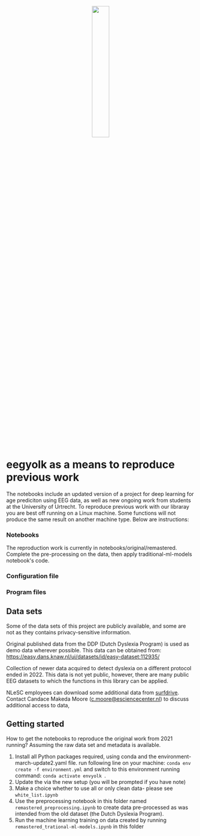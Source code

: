 <p align="center">
    <img style="width: 30%; height: 30%" src="https://github.com/NLeSC/ePodium/blob/main/eegyolk_logo.png">
</p>

# eegyolk as a means to reproduce previous work




The notebooks include an updated version of a project for deep learning for age prediciton using EEG data, as well as new ongoing work from students at the University of Urtrecht. 
To reproduce previous work with our libraray you are best off
running on a Linux machine. Some functions will not produce the same result
on another machine type. Below are instructions:

### Notebooks
The reproduction work is currently in notebooks/original/remastered.
Complete the pre-processing on the data, then apply traditional-ml-models
notebook's code. 


### Configuration file





### Program files



## Data sets

Some of the data sets of this project are publicly available, and some are not  as they contains privacy-sensitive information.

Original published data from the DDP (Dutch Dyslexia Program) is used as demo data wherever possible. This data can be obtained from:
https://easy.dans.knaw.nl/ui/datasets/id/easy-dataset:112935/ 

Collection of newer data acquired to detect dyslexia on a different protocol ended in 2022. This data is not yet public, however, there are many public EEG datasets to which the functions in this library can be applied.

NLeSC employees can download some additional data from [surfdrive](https://surfdrive.surf.nl/files/index.php/s/mkwBAisnYUaPRhy).
Contact Candace Makeda Moore (c.moore@esciencecenter.nl) to discuss additional access to data,

## Getting started

How to get the notebooks to reproduce the original work from 2021 running? Assuming the raw data set and metadata is available.

1. Install all Python packages required, using conda and the environment-march-update2.yaml file.
    run following line on your machine: `conda env create -f environment.yml` and switch to this environment running command: `conda activate envyolk `.
2. Update the via the new setup (you will be prompted if you have note)
3. Make a choice whether to use all or only clean data- please see `white_list.ipynb` 
4. Use the preprocessing notebook in this folder named `remastered_preprocessing.ipynb` to create data pre-processed as was intended from the old dataset (the Dutch Dyslexia Program).
5. Run the machine learning training on data created by running `remastered_trational-ml-models.ipynb` in this folder

